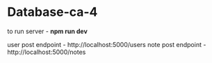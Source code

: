 # Database-ca-4
to run server - **npm run dev**

user post endpoint - http://localhost:5000/users
note post endpoint - http://localhost:5000/notes
